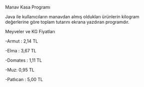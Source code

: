 Manav Kasa Programı

Java ile kullanıcıların manavdan almış oldukları ürünlerin kilogram değerlerine göre toplam tutarını ekrana yazdıran programdır.

Meyveler ve KG Fiyatları

-Armut : 2,14 TL

-Elma : 3,67 TL

-Domates : 1,11 TL

-Muz: 0,95 TL

-Patlıcan : 5,00 TL